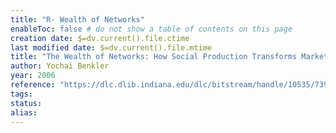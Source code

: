 ```yaml
---
title: "R- Wealth of Networks"
enableToc: false # do not show a table of contents on this page
creation date: $=dv.current().file.ctime
last modified date: $=dv.current().file.mtime
title: "The Wealth of Networks: How Social Production Transforms Markets and Freedom"
author: Yochai Benkler
year: 2006
reference: "https://dlc.dlib.indiana.edu/dlc/bitstream/handle/10535/7396/Wealth-of-Networks.pdf?sequence=1"
tags: 
status: 
alias:
---
```



